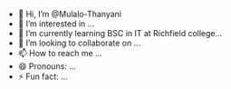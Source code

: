 - 👋 Hi, I’m @Mulalo-Thanyani
- 👀 I’m interested in ...
- 🌱 I’m currently learning BSC in IT at Richfield college...
- 💞️ I’m looking to collaborate on ...
- 📫 How to reach me ...
- 😄 Pronouns: ...
- ⚡ Fun fact: ...

<!---
Mulalo-Thanyani/Mulalo-Thanyani is a ✨ special ✨ repository because its `README.md` (this file) appears on your GitHub profile.
You can click the Preview link to take a look at your changes.
--->

